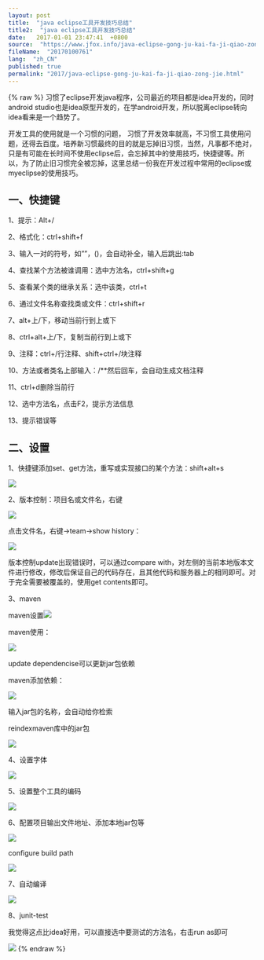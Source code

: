 ```yaml
---
layout: post
title:  "java eclipse工具开发技巧总结"
title2:  "java eclipse工具开发技巧总结"
date:   2017-01-01 23:47:41  +0800
source:  "https://www.jfox.info/java-eclipse-gong-ju-kai-fa-ji-qiao-zong-jie.html"
fileName:  "20170100761"
lang:  "zh_CN"
published: true
permalink: "2017/java-eclipse-gong-ju-kai-fa-ji-qiao-zong-jie.html"
---
```

{% raw %}
习惯了eclipse开发java程序，公司最近的项目都是idea开发的，同时android studio也是idea原型开发的，在学android开发，所以脱离eclipse转向idea看来是一个趋势了。

开发工具的使用就是一个习惯的问题， 习惯了开发效率就高，不习惯工具使用问题，还得去百度。培养新习惯最终的目的就是忘掉旧习惯，当然，凡事都不绝对，只是有可能在长时间不使用eclipse后，会忘掉其中的使用技巧，快捷键等。所以，为了防止旧习惯完全被忘掉，这里总结一份我在开发过程中常用的eclipse或myeclipse的使用技巧。

## 一、快捷键

1、提示：Alt+/

2、格式化：ctrl+shift+f

3、输入一对的符号，如””，()，会自动补全，输入后跳出:tab

4、查找某个方法被谁调用：选中方法名，ctrl+shift+g

5、查看某个类的继承关系：选中该类，ctrl+t

6、通过文件名称查找类或文件：ctrl+shift+r

7、alt+上/下，移动当前行到上或下

8、ctrl+alt+上/下，复制当前行到上或下

9、注释：ctrl+/行注释、shift+ctrl+/块注释

10、方法或者类名上部输入：/**然后回车，会自动生成文档注释

11、ctrl+d删除当前行

12、选中方法名，点击F2，提示方法信息

13、提示错误等

## 二、设置

1、快捷键添加set、get方法，重写或实现接口的某个方法：shift+alt+s

![](/wp-content/uploads/2015/05/c097423c12f34cb054704397544f9517.png.png)

2、版本控制：项目名或文件名，右键

![](/wp-content/uploads/2015/05/c7b3546fc13a67ef8bb29ec27cf3784f.png.png)

点击文件名，右键->team->show history：

![](/wp-content/uploads/2015/05/eff584f9dc917304662fa7e3ea6dc070.png.png)

版本控制update出现错误时，可以通过compare with，对左侧的当前本地版本文件进行修改，修改后保证自己的代码存在，且其他代码和服务器上的相同即可。对于完全需要被覆盖的，使用get contents即可。

3、maven

maven设置![](/wp-content/uploads/2015/05/55288742d3fa3ab4b749cf8d24678ac3.png.png)

maven使用：

![](/wp-content/uploads/2015/05/1e3e3a7bbb274d77f5f8e6ae01d8a032.png.png)

update dependencise可以更新jar包依赖

maven添加依赖：

![](/wp-content/uploads/2015/05/87e06c1d9acf58ef183a7b47d67d038d.png.png)

输入jar包的名称，会自动给你检索

reindexmaven库中的jar包

![](/wp-content/uploads/2015/05/a72bfc77922ab127f1251296a8c83df5.png.png)

4、设置字体

![](/wp-content/uploads/2015/05/fc097f3ea9e03549dc1ac0a5e659a948.png.png)

5、设置整个工具的编码

![](/wp-content/uploads/2015/05/181ea30fbf4bd33061834c4d77f0a8b0.png.png)

6、配置项目输出文件地址、添加本地jar包等

![](/wp-content/uploads/2015/05/2094eb11dcd477191726cd08532a7868.png.png)

configure build path

![](/wp-content/uploads/2015/05/8cded66664d53232a0157383278926ce.png.png)

7、自动编译

![](/wp-content/uploads/2015/05/515e0a47718a6e95693a9b36f42f9cfb.png.png)

8、junit-test

我觉得这点比idea好用，可以直接选中要测试的方法名，右击run as即可

![](/wp-content/uploads/2015/05/06288d4f718dcc082e3f820b8f64b2be.png.png)
{% endraw %}
